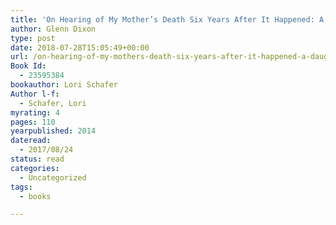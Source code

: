 ```yaml
---
title: 'On Hearing of My Mother’s Death Six Years After It Happened: A Daughter’s Memoir of Mental Illness'
author: Glenn Dixon
type: post
date: 2018-07-28T15:05:49+00:00
url: /on-hearing-of-my-mothers-death-six-years-after-it-happened-a-daughters-memoir-of-mental-illness/
Book Id:
  - 23595384
bookauthor: Lori Schafer
Author l-f:
  - Schafer, Lori
myrating: 4
pages: 110
yearpublished: 2014
dateread:
  - 2017/08/24
status: read
categories:
  - Uncategorized
tags:
  - books

---
```

